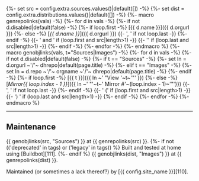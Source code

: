 {%- set src  = config.extra.sources.values()|default([])       -%}
{%- set dist = config.extra.distributions.values()|default([]) -%}
{%- macro genrepolinks(vals) -%}
{%-   for d in vals -%}
{%-     if not d.disabled|default(false) -%}
{%-       if loop.first -%} [{{ d.name }}]({{ d.orgurl }})
{%-       else          -%} [*{{ d.name }}*]({{ d.orgurl }}) {{- ', ' if not loop.last -}}
{%-       endif         -%}
{{-       ' and ' if (loop.first and src|length>1) -}}
{{-       '' if (loop.last  and src|length>1)   -}}
{%-     endif -%}
{%-   endfor -%}
{%- endmacro %}
{%- macro genobjlinks(vals, t="Sources|Images") -%}
{%-   for d in vals -%}
{%-     if not d.disabled|default(false) -%}
{%-       if   t == "Sources" -%} {%- set ln = d.orgurl ~'/'~ dhrepo|default(page.title) -%}
{%-       elif t == "Images"  -%} {%- set ln = d.repo ~'/'~ orgname ~'/'~ dhrepo|default(page.title) -%}
{%-       endif               -%}
{%-       if loop.first -%} [{{ t }}]({{ ln  ~' "View '~t~'"' }})
{%-       else          -%} [*Mirror{{ loop.index - 1 }}*]({{ ln  ~' "'~t~' Mirror #'~(loop.index - 1)~'"'}}) {{- ', ' if not loop.last -}}
{%-       endif         -%}
{{-       ' (' if (loop.first and src|length>1) -}}
{{-       ') ' if (loop.last  and src|length>1) -}}
{%-     endif -%}
{%-   endfor -%}
{%- endmacro %}

---
Maintenance
---

{{ genobjlinks(src, "Sources") }} at {{ genrepolinks(src) }}.
{%- if not (('deprecated' in tags) or ('legacy' in tags)) %}
Built and tested at home using [Buildbot][111].
{%- endif %}
{{ genobjlinks(dist, "Images") }} at {{ genrepolinks(dist) }}.

<!-- Pull requests are welcome, forks even more so. :) -->

Maintained (or sometimes a lack thereof?) by [{{ config.site_name }}][110].
